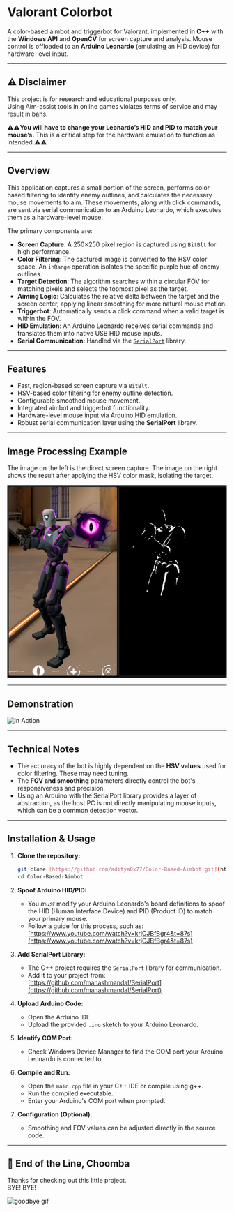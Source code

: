# Valorant Colorbot

A color-based aimbot and triggerbot for Valorant, implemented in **C++** with the **Windows API** and **OpenCV** for screen capture and analysis. Mouse control is offloaded to an **Arduino Leonardo** (emulating an HID device) for hardware-level input.

---

## ⚠️ Disclaimer
This project is for research and educational purposes only.  
Using Aim-assist tools in online games violates terms of service and may result in bans.

⚠️⚠️**You will have to change your Leonardo’s HID and PID to match your mouse’s.** This is a critical step for the hardware emulation to function as intended.⚠️⚠️

---

## Overview

This application captures a small portion of the screen, performs color-based filtering to identify enemy outlines, and calculates the necessary mouse movements to aim. These movements, along with click commands, are sent via serial communication to an Arduino Leonardo, which executes them as a hardware-level mouse.

The primary components are:
-   **Screen Capture**: A 250×250 pixel region is captured using `BitBlt` for high performance.
-   **Color Filtering**: The captured image is converted to the HSV color space. An `inRange` operation isolates the specific purple hue of enemy outlines.
-   **Target Detection**: The algorithm searches within a circular FOV for matching pixels and selects the topmost pixel as the target.
-   **Aiming Logic**: Calculates the relative delta between the target and the screen center, applying linear smoothing for more natural mouse motion.
-   **Triggerbot**: Automatically sends a click command when a valid target is within the FOV.
-   **HID Emulation**: An Arduino Leonardo receives serial commands and translates them into native USB HID mouse inputs.
-   **Serial Communication**: Handled via the [`SerialPort`](https://github.com/manashmandal/SerialPort) library.

---

## Features
-   Fast, region-based screen capture via `BitBlt`.
-   HSV-based color filtering for enemy outline detection.
-   Configurable smoothed mouse movement.
-   Integrated aimbot and triggerbot functionality.
-   Hardware-level mouse input via Arduino HID emulation.
-   Robust serial communication layer using the **SerialPort** library.

---

## Image Processing Example
The image on the left is the direct screen capture. The image on the right shows the result after applying the HSV color mask, isolating the target.

![Before and After Image Processing](Images/Color_Filtering_Example.png)

---

## Demonstration
![In Action](Images/Demo.gif)

---

## Technical Notes
-   The accuracy of the bot is highly dependent on the **HSV values** used for color filtering. These may need tuning.
-   The **FOV and smoothing** parameters directly control the bot's responsiveness and precision.
-   Using an Arduino with the SerialPort library provides a layer of abstraction, as the host PC is not directly manipulating mouse inputs, which can be a common detection vector.

---

## Installation & Usage

1.  **Clone the repository:**
    ```bash
    git clone [https://github.com/aditya0x77/Color-Based-Aimbot.git](https://github.com/aditya0x77/Color-Based-Aimbot.git)
    cd Color-Based-Aimbot
    ```

2.  **Spoof Arduino HID/PID:**
    -   You *must* modify your Arduino Leonardo's board definitions to spoof the HID (Human Interface Device) and PID (Product ID) to match your primary mouse.
    -   Follow a guide for this process, such as: [https://www.youtube.com/watch?v=krjCJBfBgr4&t=87s](https://www.youtube.com/watch?v=krjCJBfBgr4&t=87s)

3.  **Add SerialPort Library:**
    -   The C++ project requires the `SerialPort` library for communication.
    -   Add it to your project from: [https://github.com/manashmandal/SerialPort](https://github.com/manashmandal/SerialPort)

4.  **Upload Arduino Code:**
    -   Open the Arduino IDE.
    -   Upload the provided `.ino` sketch to your Arduino Leonardo.

5.  **Identify COM Port:**
    -   Check Windows Device Manager to find the COM port your Arduino Leonardo is connected to.

6.  **Compile and Run:**
    -   Open the `main.cpp` file in your C++ IDE or compile using g++.
    -   Run the compiled executable.
    -   Enter your Arduino's COM port when prompted.

7.  **Configuration (Optional):**
    -   Smoothing and FOV values can be adjusted directly in the source code.

---
## 🌃 End of the Line, Choomba  
Thanks for checking out this little project.  
BYE! BYE!

![goodbye gif](Images/Johnny.gif)
